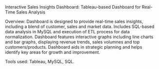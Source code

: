 Interactive Sales Insights Dashboard: Tableau-based Dashboard for Real-Time Sales Analysis 

Overview: Dashboard is designed to provide real-time sales insights, including a blend of customer, sales and market data.
Includes SQL-based data analysis in MySQL and execution of ETL process for data normalization. Dashboard features interactive graphs
including line charts and bar graphs, displaying revenue trends, sales volumnes and top customers/products. Dashboard aids in strategic planning 
and helps identify key areas for growth and improvement. 

Tools used: Tableau, MySQL, SQL.
